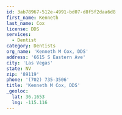 ```yaml
---
id: 3ab78967-512e-4991-bd07-d8f5f2daa6d8
first_name: Kenneth
last_name: Cox
license: DDS
services:
  - Dentist
category: Dentists
org_name: 'Kenneth M Cox, DDS'
address: '6615 S Eastern Ave'
city: 'Las Vegas'
state: NV
zip: '89119'
phone: '(702) 735-3506'
title: 'Kenneth M Cox, DDS'
_geoloc:
  lat: 36.1653
  lng: -115.116
---
```

